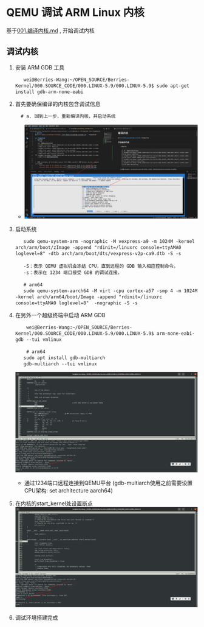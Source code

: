 # QEMU 调试 ARM Linux 内核
基于[001.编译内核.md](./001.编译内核.md) , 开始调试内核

## 调试内核
1. 安装 ARM GDB 工具
   ```shell
      wei@Berries-Wang:~/OPEN_SOURCE/Berries-Kernel/000.SOURCE_CODE/000.LINUX-5.9/000.LINUX-5.9$ sudo apt-get install gdb-arm-none-eabi
   ```
2. 首先要确保编译的内核包含调试信息
   ```txt
     # a. 回到上一步，重新编译内核，并启动系统
   ```
   - ![kernel_20241214145134.jpg](./IMGS/kernel_20241214145134.jpg)
3. 启动系统
   ```shell
      sudo qemu-system-arm -nographic -M vexpress-a9 -m 1024M -kernel arch/arm/boot/zImage -append "rdinit=/linuxrc console=ttyAMA0 loglevel=8" -dtb arch/arm/boot/dts/vexpress-v2p-ca9.dtb -S -s

      -S：表示 QEMU 虚拟机会冻结 CPU，直到远程的 GDB 输入相应控制命令。
      -s：表示在 1234 端口接受 GDB 的调试连接。

      # arm64
      sudo qemu-system-aarch64 -M virt -cpu cortex-a57 -smp 4 -m 1024M -kernel arch/arm64/boot/Image -append "rdinit=/linuxrc console=ttyAMA0 loglevel=8"  -nographic -S -s
   ```
4. 在另外一个超级终端中启动 ARM GDB
   ```shell
       wei@Berries-Wang:~/OPEN_SOURCE/Berries-Kernel/000.SOURCE_CODE/000.LINUX-5.9/000.LINUX-5.9$ arm-none-eabi-gdb --tui vmlinux 

       # arm64
      sudo apt install gdb-multiarch
      gdb-multiarch --tui vmlinux 
   ```
   ![kernel_20241214151635.jpg](./IMGS/kernel_20241214151635.jpg)
      + 通过1234端口远程连接到QEMU平台 (gdb-multiarch使用之前需要设置CPU架构: set architecture aarch64)
   
5. 在内核的start_kernel处设置断点
    ![kernel_20241214152631.jpg](./IMGS/kernel_20241214152631.jpg)

6. 调试环境搭建完成
